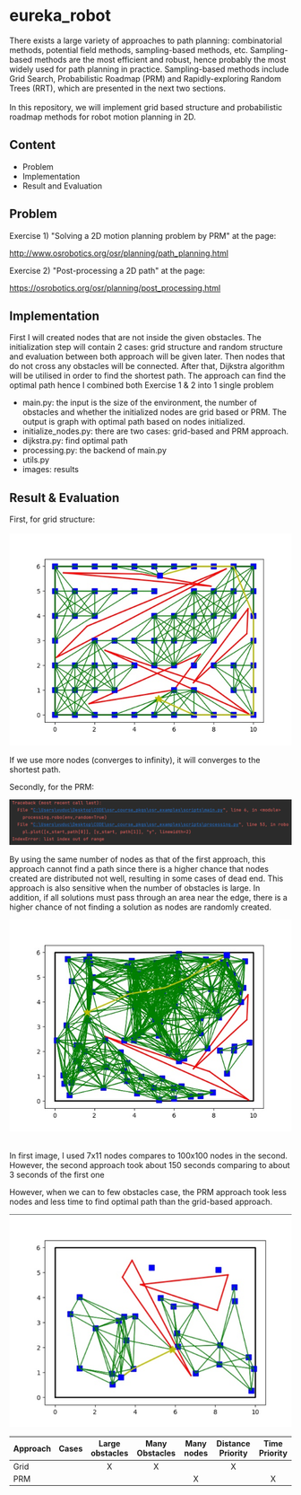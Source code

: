 # eureka_robot
There exists a large variety of approaches to path planning: combinatorial methods, potential field methods, sampling-based methods, etc. Sampling-based methods are the most efficient and robust, hence probably the most widely used for path planning in practice. Sampling-based methods include Grid Search, Probabilistic Roadmap (PRM) and Rapidly-exploring Random Trees (RRT), which are presented in the next two sections.
<br><br>
In this repository, we will implement grid based structure and probabilistic roadmap methods for robot motion planning in 2D.

## Content
* Problem
* Implementation
* Result and Evaluation

## Problem
Exercise 1) "Solving a 2D motion planning problem by PRM" at the page:

http://www.osrobotics.org/osr/planning/path_planning.html

Exercise 2) "Post-processing a 2D path" at the page:

https://osrobotics.org/osr/planning/post_processing.html


## Implementation

First I will created nodes that are not inside the given obstacles. The initialization step will contain 2 cases: grid structure and random structure and evaluation between both approach will be given later. Then nodes that do not cross any obstacles will be connected. After that, Dijkstra algorithm will be utilised in order to find the shortest path. 
The approach can find the optimal path hence I combined both Exercise 1 & 2 into 1 single problem
- main.py: the input is the size of the environment, the number of obstacles and whether the initialized nodes are grid based or PRM. The output is graph with optimal path based on nodes initialized.
- initialize_nodes.py: there are two cases: grid-based and PRM approach.
- dijkstra.py: find optimal path
- processing.py: the backend of main.py
- utils.py
- images: results
## Result & Evaluation
First, for grid structure: 
<br><br>
![Grid Structure](images/grid_structure.jpg) 


If we use more nodes (converges to infinity), it will converges to the shortest path.

Secondly, for the PRM:


![Random Structure](images/PRM_error.png)

By using the same number of nodes as that of the first approach, this approach cannot find a path since there is a higher chance that nodes created are distributed not well, resulting in some cases of dead end. This approach is also sensitive when the number of obstacles is large. In addition, if all solutions must pass through an area near the edge, there is a higher chance of not finding a solution as nodes are randomly created.


![Random Structure](images/PRM.jpg)
<br><br>

In first image, I used 7x11 nodes compares to 100x100 nodes in the second. However, the second approach took about 150 seconds comparing to about 3 seconds of the first one


However, when we can to few obstacles case, the PRM approach took less nodes and less time to find optimal path than the grid-based approach. 

![Few Obstacles](images/few_obstacles.png)




Approach| Cases | Large obstacles| Many Obstacles | Many nodes | Distance Priority | Time Priority
---  |--- | :-: | :-: | :-: | :-: | :-: |
Grid |    |  X  |  X  |     |  X  |     | 
PRM  |    |     |     |  X  |     |  X  |  









